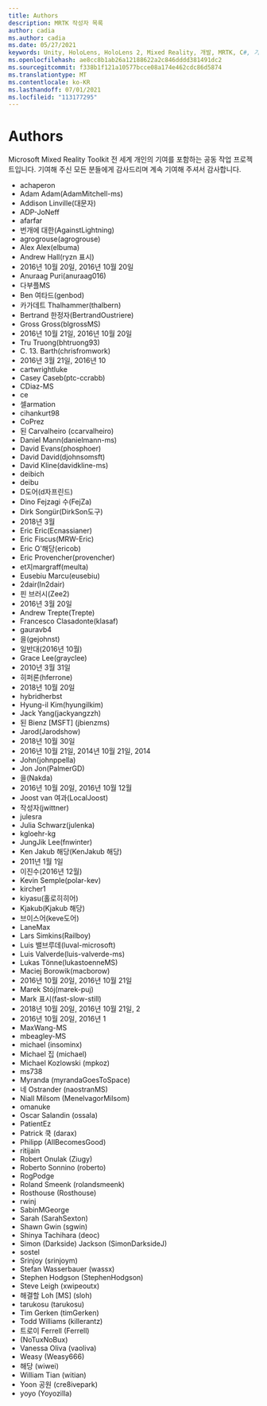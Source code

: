 ```yaml
---
title: Authors
description: MRTK 작성자 목록
author: cadia
ms.author: cadia
ms.date: 05/27/2021
keywords: Unity, HoloLens, HoloLens 2, Mixed Reality, 개발, MRTK, C#, 기여자, Community
ms.openlocfilehash: ae8cc8b1ab26a12188622a2c846dddd381491dc2
ms.sourcegitcommit: f338b1f121a10577bcce08a174e462cdc86d5874
ms.translationtype: MT
ms.contentlocale: ko-KR
ms.lasthandoff: 07/01/2021
ms.locfileid: "113177295"
---
```

# <a name="authors"></a>Authors

Microsoft Mixed Reality Toolkit 전 세계 개인의 기여를 포함하는 공동 작업 프로젝트입니다. 기여해 주신 모든 분들에게 감사드리며 계속 기여해 주셔서 감사합니다.

- achaperon
- Adam Adam(AdamMitchell-ms)
- Addison Linville(대문자)
- ADP-JoNeff
- afarfar
- 번개에 대한(AgainstLightning)
- agrogrouse(agrogrouse)
- Alex Alex(elbuma)
- Andrew Hall(ryzn 표시)
- 2016년 10월 20일, 2016년 10월 20일
- Anuraag Puri(anuraag016)
- 다부플MS
- Ben 여타드(genbod)
- 카가데트 Thalhammer(thalbern)
- Bertrand 한정자(BertrandOustriere)
- Gross Gross(blgrossMS)
- 2016년 10월 21일, 2016년 10월 20일
- Tru Truong(bhtruong93)
- C. 13. Barth(chrisfromwork)
- 2016년 3월 21일, 2016년 10
- cartwrightluke
- Casey Caseb(ptc-ccrabb)
- CDiaz-MS
- ce
- 셀armation
- cihankurt98
- CoPrez
- 된 Carvalheiro (ccarvalheiro)
- Daniel Mann(danielmann-ms)
- David Evans(phosphoer)
- David David(djohnsomsft)
- David Kline(davidkline-ms)
- deibich
- deibu
- D도어(d자프린드)
- Dino Fejzagi 수(FejZa)
- Dirk Songür(DirkSon도구)
- 2018년 3월
- Eric Eric(Ecnassianer)
- Eric Fiscus(MRW-Eric)
- Eric O'해당(ericob)
- Eric Provencher(provencher)
- et지margraff(meulta)
- Eusebiu Marcu(eusebiu)
- 2dair(In2dair)
- 핀 브러시(Zee2)
- 2016년 3월 20일
- Andrew Trepte(Trepte)
- Francesco Clasadonte(klasaf)
- gauravb4
- 을(gejohnst)
- 일반대(2016년 10월)
- Grace Lee(grayclee)
- 2010년 3월 31일
- 히퍼론(hferrone)
- 2018년 10월 20일
- hybridherbst
- Hyung-il Kim(hyungilkim)
- Jack Yang(jackyangzzh)
- 된 Bienz [MSFT] (jbienzms)
- Jarod(Jarodshow)
- 2018년 10월 30일
- 2016년 10월 21일, 2014년 10월 21일, 2014
- John(johnppella)
- Jon Jon(PalmerGD)
- 을(Nakda)
- 2016년 10월 20일, 2016년 10월 12월
- Joost van 여과(LocalJoost)
- 작성자(jwittner)
- julesra
- Julia Schwarz(julenka)
- kgloehr-kg
- JungJik Lee(fnwinter)
- Ken Jakub 해당(KenJakub 해당)
- 2011년 1월 1일
- 이진수(2016년 12월)
- Kevin Semple(polar-kev)
- kircher1
- kiyasu(홀로히히어)
- Kjakub(Kjakub 해당)
- 브이스어(keve도어)
- LaneMax
- Lars Simkins(Railboy)
- Luis 밸브루데(luval-microsoft)
- Luis Valverde(luis-valverde-ms)
- Lukas Tönne(lukastoenneMS)
- Maciej Borowik(macborow)
- 2016년 10월 20일, 2016년 10월 21일
- Marek Stój(marek-puj)
- Mark 표시(fast-slow-still)
- 2018년 10월 20일, 2016년 10월 21일, 2
- 2016년 10월 20일, 2016년 1
- MaxWang-MS
- mbeagley-MS
- michael (insominx)
- Michael 집 (michael)
- Michael Kozlowski (mpkoz)
- ms738
- Myranda (myrandaGoesToSpace)
- 네 Ostrander (naostranMS)
- Niall Milsom (MenelvagorMilsom)
- omanuke
- Oscar Salandin (ossala)
- PatientEz
- Patrick 쿡 (darax)
- Philipp (AllBecomesGood)
- ritijain
- Robert Onulak (Ziugy)
- Roberto Sonnino (roberto)
- RogPodge
- Roland Smeenk (rolandsmeenk)
- Rosthouse (Rosthouse)
- rwinj
- SabinMGeorge
- Sarah (SarahSexton)
- Shawn Gwin (sgwin)
- Shinya Tachihara (deoc)
- Simon (Darkside) Jackson (SimonDarksideJ)
- sostel
- Srinjoy (srinjoym)
- Stefan Wasserbauer (wassx)
- Stephen Hodgson (StephenHodgson)
- Steve Leigh (xwipeoutx)
- 해결할 Loh [MS] (sloh)
- tarukosu (tarukosu)
- Tim Gerken (timGerken)
- Todd Williams (killerantz)
- 트로이 Ferrell (Ferrell)
- (NoTuxNoBux)
- Vanessa Oliva (vaoliva)
- Weasy (Weasy666)
- 해당 (wiwei)
- William Tian (witian)
- Yoon 공원 (cre8ivepark)
- yoyo (Yoyozilla)
